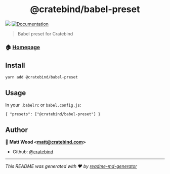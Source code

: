 <h1 align="center">@cratebind/babel-preset</h1>
<p>
  <img src="https://img.shields.io/badge/version-1.0.2-blue.svg?cacheSeconds=2592000" />
  <a href="https://github.com/cratebind/babel-preset">
    <img alt="Documentation" src="https://img.shields.io/badge/documentation-yes-brightgreen.svg" target="_blank" />
  </a>
</p>

> Babel preset for Cratebind

### 🏠 [Homepage](https://github.com/cratebind/babel-preset)

## Install

```sh
yarn add @cratebind/babel-preset
```

## Usage

In your `.babelrc` or `babel.config.js`:

`
{
  "presets": ["@cratebind/babel-preset"]
}
`

## Author

👤 **Matt Wood &lt;matt@cratebind.com&gt;**

* Github: [@cratebind](https://github.com/cratebind)

***
_This README was generated with ❤️ by [readme-md-generator](https://github.com/kefranabg/readme-md-generator)_